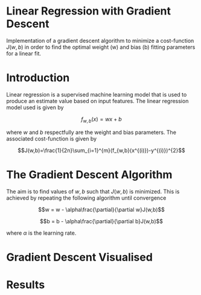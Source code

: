 # Linear Regression with Gradient Descent

Implementation of a gradient descent algorithm to minimize a cost-function $J(w,b)$ in order to find the optimal weight (w) and bias (b) fitting parameters for a linear fit.

# Introduction

Linear regression is a supervised machine learning model that is used to produce an estimate value based on input features. The linear regression model used is given by

$$f_{w,b}(x)=wx+b$$

where $w$ and $b$ respectfully are the weight and bias parameters. The associated cost-function is given by

$$J(w,b)=\frac{1}{2n}\sum_{i=1}^{m}(f_{w,b}(x^{(i)})-y^{(i)})^{2}$$

# The Gradient Descent Algorithm

The aim is to find values of $w,b$ such that $J(w,b)$ is minimized. This is achieved by repeating the following algorithm until convergence

$$w = w - \alpha\frac{\partial}{\partial w}J(w,b)$$

$$b = b - \alpha\frac{\partial}{\partial b}J(w,b)$$

where $\alpha$ is the learning rate. 

# Gradient Descent Visualised



# Results

